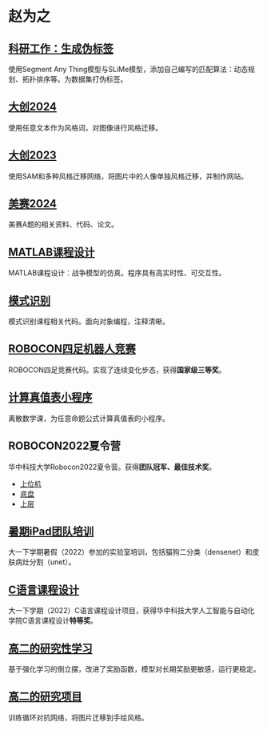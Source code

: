 # 赵为之

## [科研工作：生成伪标签](https://github.com/Weizhi-Zhao/generate-part-mask)

使用Segment Any Thing模型与SLiMe模型，添加自己编写的匹配算法：动态规划、拓扑排序等。为数据集打伪标签。

## [大创2024](https://github.com/Weizhi-Zhao/dachuang-2024)

使用任意文本作为风格词，对图像进行风格迁移。

## [大创2023](https://github.com/Weizhi-Zhao/Image-transfer-with-background-preserved-storage)

使用SAM和多种风格迁移网络，将图片中的人像单独风格迁移，并制作网站。

## [美赛2024](https://github.com/ZhuJiaxin2/fish-vs-eco)

美赛A题的相关资料、代码、论文。

## [MATLAB课程设计](https://github.com/Weizhi-Zhao/System-Simulation-and-MATLAB)

MATLAB课程设计：战争模型的仿真。程序具有高实时性、可交互性。

## [模式识别](https://github.com/Weizhi-Zhao/dachuang-2024)

模式识别课程相关代码。面向对象编程，注释清晰。

## [ROBOCON四足机器人竞赛](https://github.com/Weizhi-Zhao/forgive-me)

ROBOCON四足竞赛代码。实现了连续变化步态，获得**国家级三等奖**。

## [计算真值表小程序](https://github.com/Weizhi-Zhao/Truth-table-calculator)

离散数学课，为任意命题公式计算真值表的小程序。

## ROBOCON2022夏令营

华中科技大学Robocon2022夏令营。获得**团队冠军、最佳技术奖**。

- [上位机](https://github.com/Weizhi-Zhao/Robocon_Summer_Camp_Controler)
- [底盘](https://github.com/Weizhi-Zhao/robocon-summer-camp-2022)
- [上层](https://github.com/Weizhi-Zhao/robocon-summer-camp-stm32f405)

## [暑期iPad团队培训](https://github.com/Weizhi-Zhao/Undergraduate-students-enter-the-laboratory-VLR-training)

大一下学期暑假（2022）参加的实验室培训，包括猫狗二分类（densenet）和皮肤病灶分割（unet）。

## [C语言课程设计](https://github.com/Weizhi-Zhao/Intelligent-traffic-simulation-based-on-BC31)

大一下学期（2022）C语言课程设计项目，获得华中科技大学人工智能与自动化学院C语言课程设计**特等奖**。

## [高二的研究性学习](https://github.com/Weizhi-Zhao/Research-on-Inverted-Pendulum-Reinforcement-Learning-Algorithm)

基于强化学习的倒立摆，改进了奖励函数，模型对长期奖励更敏感，运行更稳定。

## [高二的研究项目](https://github.com/Weizhi-Zhao/Design-and-Practice-of-Image-Translation-Based-on-Recurrent-Adversarial-Neural-Networks)

训练循环对抗网络，将图片迁移到手绘风格。
